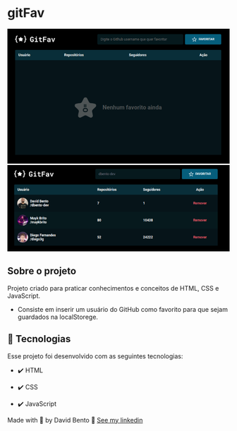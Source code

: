 # gitFav

<div align="center">  
  <img src="./assets/emptyFav.png" alt="empty favotires">
  <img src="./assets/project.png" alt="project">
</div>

## Sobre o projeto

<p>Projeto criado para praticar conhecimentos e conceitos de HTML, CSS e JavaScript.</p>

- Consiste em inserir um usuário do GitHub como favorito para que sejam guardados na localStorege.

## 🚀 Tecnologias

Esse projeto foi desenvolvido com as seguintes tecnologias:

- ✔️ HTML

- ✔️ CSS

- ✔️ JavaScript

Made with 💜 by David Bento 👋 [See my linkedin](https://www.linkedin.com/in/david-bento)
